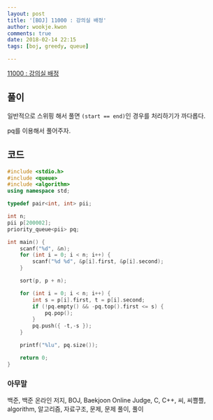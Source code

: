 ```yaml
---
layout: post
title: '[BOJ] 11000 : 강의실 배정'
author: wookje.kwon
comments: true
date: 2018-02-14 22:15
tags: [boj, greedy, queue]

---
```


[11000 : 강의실 배정](https://www.acmicpc.net/problem/11000)

## 풀이

일반적으로 스위핑 해서 풀면 `(start == end)`인 경우를 처리하기가 까다롭다.

pq를 이용해서 풀어주자.

## 코드

```cpp
#include <stdio.h>
#include <queue>
#include <algorithm>
using namespace std;

typedef pair<int, int> pii;

int n;
pii p[200002];
priority_queue<pii> pq;

int main() {
	scanf("%d", &n);
	for (int i = 0; i < n; i++) {
		scanf("%d %d", &p[i].first, &p[i].second);
	}

	sort(p, p + n);

	for (int i = 0; i < n; i++) {
		int s = p[i].first, t = p[i].second;
		if (!pq.empty() && -pq.top().first <= s) {
			pq.pop();
		}
		pq.push({ -t,-s });
	}

	printf("%lu", pq.size());

	return 0;
}
```

### 아무말  
백준, 백준 온라인 저지, BOJ, Baekjoon Online Judge, C, C++, 씨, 씨쁠쁠, algorithm, 알고리즘, 자료구조, 문제, 문제 풀이, 풀이
